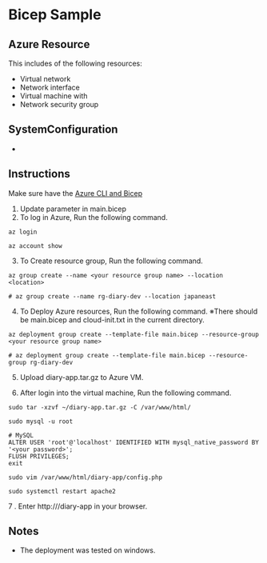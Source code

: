 # Bicep Sample

## Azure Resource

This includes of the following resources:

- Virtual network
- Network interface
- Virtual machine with
- Network security group

## SystemConfiguration

-

## Instructions

Make sure have the [Azure CLI and Bicep](https://learn.microsoft.com/ja-jp/azure/azure-resource-manager/bicep/install)

1. Update parameter in main.bicep
2. To log in Azure, Run the following command.

```bash:bash
az login

az account show
```

3. To Create resource group, Run the following command.

```bash:bash
az group create --name <your resource group name> --location <location>

# az group create --name rg-diary-dev --location japaneast
```

4. To Deploy Azure resources, Run the following command.
   ※There should be main.bicep and cloud-init.txt in the current directory.

```bash:bash
az deployment group create --template-file main.bicep --resource-group <your resource group name>

# az deployment group create --template-file main.bicep --resource-group rg-diary-dev
```

5. Upload diary-app.tar.gz to Azure VM.

6. After login into the virtual machine, Run the following command.

```bash:bash
sudo tar -xzvf ~/diary-app.tar.gz -C /var/www/html/

sudo mysql -u root

# MySQL
ALTER USER 'root'@'localhost' IDENTIFIED WITH mysql_native_password BY '<your password>';
FLUSH PRIVILEGES;
exit

sudo vim /var/www/html/diary-app/config.php

sudo systemctl restart apache2
```

7 . Enter http://<publicIPAddress>/diary-app in your browser.

## Notes

- The deployment was tested on windows.
